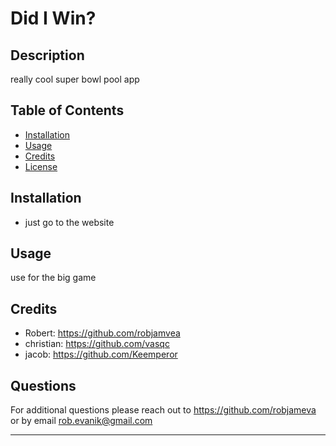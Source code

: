 # Did I Win?

  ## Description 

  really cool super bowl pool app


  ## Table of Contents 

  * [Installation](#installation)
  * [Usage](#usage)
  * [Credits](#credits)
  * [License](#license)


  ## Installation

  * just go to the website
  


  ## Usage 

  use for the big game


  ## Credits

  * Robert:  https://github.com/robjamvea
  * christian:  https://github.com/vasqc
  * jacob:  https://github.com/Keemperor
  

  ## Questions

  For additional questions please reach out to  https://github.com/robjameva or by email rob.evanik@gmail.com
  
  ---